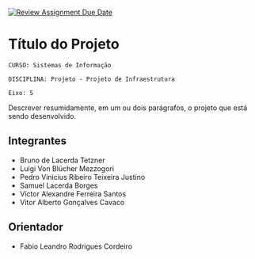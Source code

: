 [![Review Assignment Due Date](https://classroom.github.com/assets/deadline-readme-button-22041afd0340ce965d47ae6ef1cefeee28c7c493a6346c4f15d667ab976d596c.svg)](https://classroom.github.com/a/9lYuEWwT)
# Título do Projeto

`CURSO: Sistemas de Informação`

`DISCIPLINA: Projeto - Projeto de Infraestrutura`

`Eixo: 5`

Descrever resumidamente, em um ou dois parágrafos, o projeto que está sendo desenvolvido.

## Integrantes

* Bruno de Lacerda Tetzner
* Luigi Von Blücher Mezzogori
* Pedro Vinicius Ribeiro Teixeira Justino
* Samuel Lacerda Borges
* Victor Alexandre Ferreira Santos
* Vitor Alberto Gonçalves Cavaco

## Orientador

* Fabio Leandro Rodrigues Cordeiro


